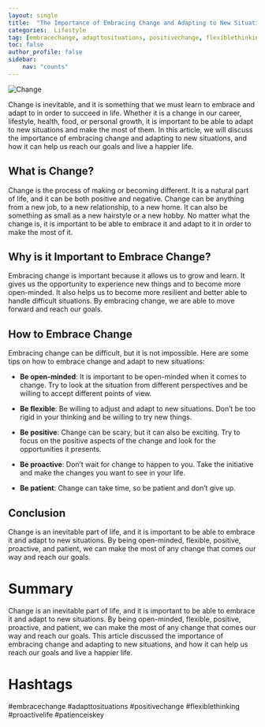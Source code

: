 ```yaml
---
layout: single
title:  "The Importance of Embracing Change and Adapting to New Situations"
categories:  Lifestyle
tag: [embracechange, adapttosituations, positivechange, flexiblethinking, proactivelife, patienceiskey, ]
toc: false
author_profile: false
sidebar:
    nav: "counts"
---
```

    
![Change](https://images.pexels.com/photos/2078265/pexels-photo-2078265.jpeg?auto=compress&cs=tinysrgb&dpr=2&h=750&w=1260)

Change is inevitable, and it is something that we must learn to embrace and adapt to in order to succeed in life. Whether it is a change in our career, lifestyle, health, food, or personal growth, it is important to be able to adapt to new situations and make the most of them. In this article, we will discuss the importance of embracing change and adapting to new situations, and how it can help us reach our goals and live a happier life.

## What is Change?

Change is the process of making or becoming different. It is a natural part of life, and it can be both positive and negative. Change can be anything from a new job, to a new relationship, to a new home. It can also be something as small as a new hairstyle or a new hobby. No matter what the change is, it is important to be able to embrace it and adapt to it in order to make the most of it.

## Why is it Important to Embrace Change?

Embracing change is important because it allows us to grow and learn. It gives us the opportunity to experience new things and to become more open-minded. It also helps us to become more resilient and better able to handle difficult situations. By embracing change, we are able to move forward and reach our goals.

## How to Embrace Change

Embracing change can be difficult, but it is not impossible. Here are some tips on how to embrace change and adapt to new situations:

- **Be open-minded**: It is important to be open-minded when it comes to change. Try to look at the situation from different perspectives and be willing to accept different points of view.

- **Be flexible**: Be willing to adjust and adapt to new situations. Don’t be too rigid in your thinking and be willing to try new things.

- **Be positive**: Change can be scary, but it can also be exciting. Try to focus on the positive aspects of the change and look for the opportunities it presents.

- **Be proactive**: Don’t wait for change to happen to you. Take the initiative and make the changes you want to see in your life.

- **Be patient**: Change can take time, so be patient and don’t give up.

## Conclusion

Change is an inevitable part of life, and it is important to be able to embrace it and adapt to new situations. By being open-minded, flexible, positive, proactive, and patient, we can make the most of any change that comes our way and reach our goals.

# Summary

Change is an inevitable part of life, and it is important to be able to embrace it and adapt to new situations. By being open-minded, flexible, positive, proactive, and patient, we can make the most of any change that comes our way and reach our goals. This article discussed the importance of embracing change and adapting to new situations, and how it can help us reach our goals and live a happier life.

# Hashtags

#embracechange #adapttosituations #positivechange #flexiblethinking #proactivelife #patienceiskey